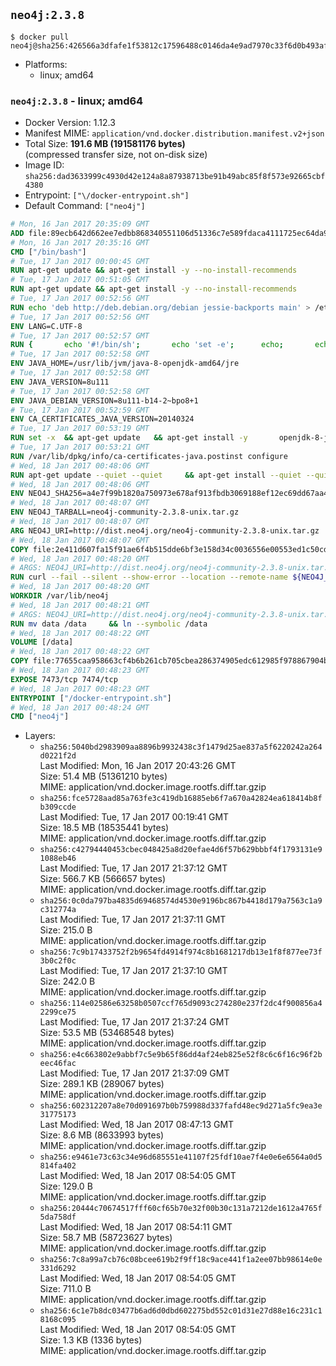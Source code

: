 ## `neo4j:2.3.8`

```console
$ docker pull neo4j@sha256:426566a3dfafe1f53812c17596488c0146da4e9ad7970c33f6d0b493afbc5d51
```

-	Platforms:
	-	linux; amd64

### `neo4j:2.3.8` - linux; amd64

-	Docker Version: 1.12.3
-	Manifest MIME: `application/vnd.docker.distribution.manifest.v2+json`
-	Total Size: **191.6 MB (191581176 bytes)**  
	(compressed transfer size, not on-disk size)
-	Image ID: `sha256:dad3633999c4930d42e124a8a87938713be91b49abc85f8f573e92665cbf4380`
-	Entrypoint: `["\/docker-entrypoint.sh"]`
-	Default Command: `["neo4j"]`

```dockerfile
# Mon, 16 Jan 2017 20:35:09 GMT
ADD file:89ecb642d662ee7edbb868340551106d51336c7e589fdaca4111725ec64da957 in / 
# Mon, 16 Jan 2017 20:35:16 GMT
CMD ["/bin/bash"]
# Tue, 17 Jan 2017 00:00:45 GMT
RUN apt-get update && apt-get install -y --no-install-recommends 		ca-certificates 		curl 		wget 	&& rm -rf /var/lib/apt/lists/*
# Tue, 17 Jan 2017 00:51:05 GMT
RUN apt-get update && apt-get install -y --no-install-recommends 		bzip2 		unzip 		xz-utils 	&& rm -rf /var/lib/apt/lists/*
# Tue, 17 Jan 2017 00:52:56 GMT
RUN echo 'deb http://deb.debian.org/debian jessie-backports main' > /etc/apt/sources.list.d/jessie-backports.list
# Tue, 17 Jan 2017 00:52:56 GMT
ENV LANG=C.UTF-8
# Tue, 17 Jan 2017 00:52:57 GMT
RUN { 		echo '#!/bin/sh'; 		echo 'set -e'; 		echo; 		echo 'dirname "$(dirname "$(readlink -f "$(which javac || which java)")")"'; 	} > /usr/local/bin/docker-java-home 	&& chmod +x /usr/local/bin/docker-java-home
# Tue, 17 Jan 2017 00:52:58 GMT
ENV JAVA_HOME=/usr/lib/jvm/java-8-openjdk-amd64/jre
# Tue, 17 Jan 2017 00:52:58 GMT
ENV JAVA_VERSION=8u111
# Tue, 17 Jan 2017 00:52:58 GMT
ENV JAVA_DEBIAN_VERSION=8u111-b14-2~bpo8+1
# Tue, 17 Jan 2017 00:52:59 GMT
ENV CA_CERTIFICATES_JAVA_VERSION=20140324
# Tue, 17 Jan 2017 00:53:19 GMT
RUN set -x 	&& apt-get update 	&& apt-get install -y 		openjdk-8-jre-headless="$JAVA_DEBIAN_VERSION" 		ca-certificates-java="$CA_CERTIFICATES_JAVA_VERSION" 	&& rm -rf /var/lib/apt/lists/* 	&& [ "$JAVA_HOME" = "$(docker-java-home)" ]
# Tue, 17 Jan 2017 00:53:21 GMT
RUN /var/lib/dpkg/info/ca-certificates-java.postinst configure
# Wed, 18 Jan 2017 00:48:06 GMT
RUN apt-get update --quiet --quiet     && apt-get install --quiet --quiet --no-install-recommends lsof     && rm -rf /var/lib/apt/lists/*
# Wed, 18 Jan 2017 00:48:06 GMT
ENV NEO4J_SHA256=a4e7f99b1820a750973e678af913fbdb3069188ef12ec69dd67aa49bd072a85f
# Wed, 18 Jan 2017 00:48:07 GMT
ENV NEO4J_TARBALL=neo4j-community-2.3.8-unix.tar.gz
# Wed, 18 Jan 2017 00:48:07 GMT
ARG NEO4J_URI=http://dist.neo4j.org/neo4j-community-2.3.8-unix.tar.gz
# Wed, 18 Jan 2017 00:48:07 GMT
COPY file:2e411d607fa15f91ae6f4b515dde6bf3e158d34c0036556e00553ed1c50cd63d in /tmp/ 
# Wed, 18 Jan 2017 00:48:20 GMT
# ARGS: NEO4J_URI=http://dist.neo4j.org/neo4j-community-2.3.8-unix.tar.gz
RUN curl --fail --silent --show-error --location --remote-name ${NEO4J_URI}     && echo "${NEO4J_SHA256} ${NEO4J_TARBALL}" | sha256sum --check --quiet -     && tar --extract --file ${NEO4J_TARBALL} --directory /var/lib     && mv /var/lib/neo4j-* /var/lib/neo4j     && rm ${NEO4J_TARBALL}
# Wed, 18 Jan 2017 00:48:20 GMT
WORKDIR /var/lib/neo4j
# Wed, 18 Jan 2017 00:48:21 GMT
# ARGS: NEO4J_URI=http://dist.neo4j.org/neo4j-community-2.3.8-unix.tar.gz
RUN mv data /data     && ln --symbolic /data
# Wed, 18 Jan 2017 00:48:22 GMT
VOLUME [/data]
# Wed, 18 Jan 2017 00:48:22 GMT
COPY file:77655caa958663cf4b6b261cb705cbea286374905edc612985f978867904bd01 in /docker-entrypoint.sh 
# Wed, 18 Jan 2017 00:48:23 GMT
EXPOSE 7473/tcp 7474/tcp
# Wed, 18 Jan 2017 00:48:23 GMT
ENTRYPOINT ["/docker-entrypoint.sh"]
# Wed, 18 Jan 2017 00:48:24 GMT
CMD ["neo4j"]
```

-	Layers:
	-	`sha256:5040bd2983909aa8896b9932438c3f1479d25ae837a5f6220242a264d0221f2d`  
		Last Modified: Mon, 16 Jan 2017 20:43:26 GMT  
		Size: 51.4 MB (51361210 bytes)  
		MIME: application/vnd.docker.image.rootfs.diff.tar.gzip
	-	`sha256:fce5728aad85a763fe3c419db16885eb6f7a670a42824ea618414b8fb309ccde`  
		Last Modified: Tue, 17 Jan 2017 00:19:41 GMT  
		Size: 18.5 MB (18535441 bytes)  
		MIME: application/vnd.docker.image.rootfs.diff.tar.gzip
	-	`sha256:c42794440453cbec048425a8d20efae4d6f57b629bbbf4f1793131e91088eb46`  
		Last Modified: Tue, 17 Jan 2017 21:37:12 GMT  
		Size: 566.7 KB (566657 bytes)  
		MIME: application/vnd.docker.image.rootfs.diff.tar.gzip
	-	`sha256:0c0da797ba4835d69468574d4530e9196bc867b4418d179a7563c1a9c312774a`  
		Last Modified: Tue, 17 Jan 2017 21:37:11 GMT  
		Size: 215.0 B  
		MIME: application/vnd.docker.image.rootfs.diff.tar.gzip
	-	`sha256:7c9b17433752f2b9654fd4914f974c8b1681217db13e1f8f877ee73f3b0c2f0c`  
		Last Modified: Tue, 17 Jan 2017 21:37:10 GMT  
		Size: 242.0 B  
		MIME: application/vnd.docker.image.rootfs.diff.tar.gzip
	-	`sha256:114e02586e63258b0507ccf765d9093c274280e237f2dc4f900856a42299ce75`  
		Last Modified: Tue, 17 Jan 2017 21:37:24 GMT  
		Size: 53.5 MB (53468548 bytes)  
		MIME: application/vnd.docker.image.rootfs.diff.tar.gzip
	-	`sha256:e4c663802e9abbf7c5e9b65f86dd4af24eb825e52f8c6c6f16c96f2beec46fac`  
		Last Modified: Tue, 17 Jan 2017 21:37:09 GMT  
		Size: 289.1 KB (289067 bytes)  
		MIME: application/vnd.docker.image.rootfs.diff.tar.gzip
	-	`sha256:602312207a8e70d091697b0b759988d337fafd48ec9d271a5fc9ea3e31775173`  
		Last Modified: Wed, 18 Jan 2017 08:47:13 GMT  
		Size: 8.6 MB (8633993 bytes)  
		MIME: application/vnd.docker.image.rootfs.diff.tar.gzip
	-	`sha256:e9461e73c63c34e96d685551e41107f25fdf10ae7f4e0e6e6564a0d5814fa402`  
		Last Modified: Wed, 18 Jan 2017 08:54:05 GMT  
		Size: 129.0 B  
		MIME: application/vnd.docker.image.rootfs.diff.tar.gzip
	-	`sha256:20444c70674517fff60cf65b70e32f00b30c131a7212de1612a4765f5da758df`  
		Last Modified: Wed, 18 Jan 2017 08:54:11 GMT  
		Size: 58.7 MB (58723627 bytes)  
		MIME: application/vnd.docker.image.rootfs.diff.tar.gzip
	-	`sha256:7c8a99a7cb76c08bcee619b2f9ff18c9ace441f1a2ee07bb98614e0e331d6292`  
		Last Modified: Wed, 18 Jan 2017 08:54:05 GMT  
		Size: 711.0 B  
		MIME: application/vnd.docker.image.rootfs.diff.tar.gzip
	-	`sha256:6c1e7b8dc03477b6ad6d0dbd602275bd552c01d31e27d88e16c231c18168c095`  
		Last Modified: Wed, 18 Jan 2017 08:54:05 GMT  
		Size: 1.3 KB (1336 bytes)  
		MIME: application/vnd.docker.image.rootfs.diff.tar.gzip
